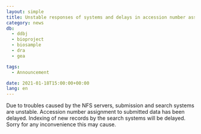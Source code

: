 ```yaml
---
layout: simple
title: Unstable responses of systems and delays in accession number assignment
category: news
db:
  - ddbj
  - bioproject
  - biosample
  - dra
  - gea

tags:
  - Announcement

date: 2021-01-18T15:00:00+00:00
lang: en
---
```


<p>Due to troubles caused by the NFS servers, submission and search systems are unstable. Accession number assignment to submitted data has been delayed. Indexing of new records by the search systems will be delayed. Sorry for any inconvenience this may cause.</p>
